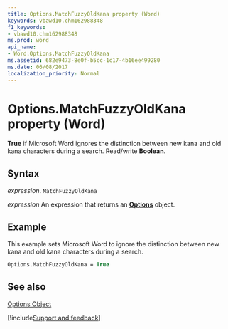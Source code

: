 ```yaml
---
title: Options.MatchFuzzyOldKana property (Word)
keywords: vbawd10.chm162988348
f1_keywords:
- vbawd10.chm162988348
ms.prod: word
api_name:
- Word.Options.MatchFuzzyOldKana
ms.assetid: 682e9473-8e0f-b5cc-1c17-4b16ee499280
ms.date: 06/08/2017
localization_priority: Normal
---
```



# Options.MatchFuzzyOldKana property (Word)

 **True** if Microsoft Word ignores the distinction between new kana and old kana characters during a search. Read/write **Boolean**.


## Syntax

_expression_. `MatchFuzzyOldKana`

 _expression_ An expression that returns an **[Options](Word.Options.md)** object.


## Example

This example sets Microsoft Word to ignore the distinction between new kana and old kana characters during a search.


```vb
Options.MatchFuzzyOldKana = True
```


## See also


[Options Object](Word.Options.md)

[!include[Support and feedback](~/includes/feedback-boilerplate.md)]